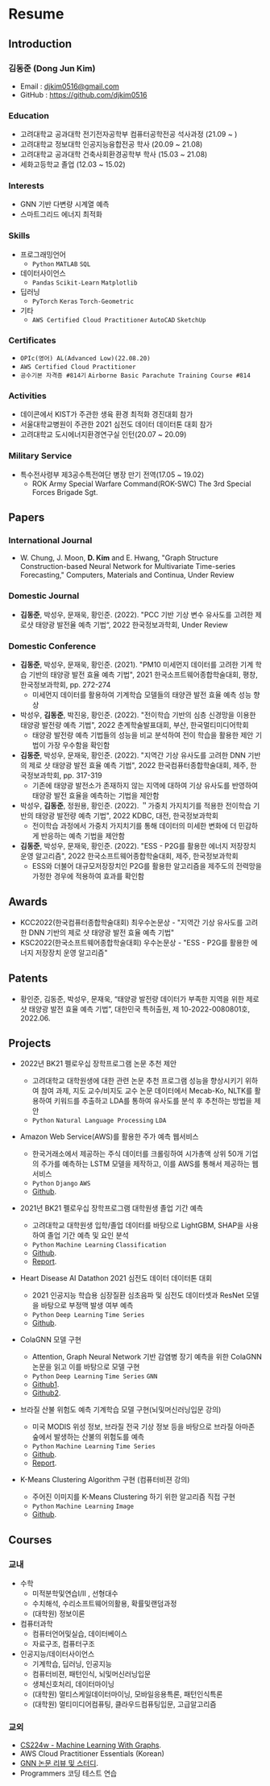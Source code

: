 # Resume

## Introduction
### **김동준 (Dong Jun Kim)**
- Email : djkim0516@gmail.com
- GitHub : https://github.com/djkim0516

### Education

- 고려대학교 공과대학 전기전자공학부 컴퓨터공학전공 석사과정 (21.09 ~ )
- 고려대학교 정보대학 인공지능융합전공 학사 (20.09 ~ 21.08)
- 고려대학교 공과대학 건축사회환경공학부 학사 (15.03 ~ 21.08)
- 세화고등학교 졸업 (12.03 ~ 15.02)

### Interests
- GNN 기반 다변량 시계열 예측
- 스마트그리드 에너지 최적화

### Skills
- 프로그래밍언어
  - `Python` `MATLAB` `SQL` 
- 데이터사이언스
  - `Pandas` `Scikit-Learn` `Matplotlib`
- 딥러닝
  - `PyTorch` `Keras` `Torch-Geometric`
- 기타
  - `AWS Certified Cloud Practitioner` `AutoCAD` `SketchUp`

### Certificates
- `OPIc(영어) AL(Advanced Low)(22.08.20)`
- `AWS Certified Cloud Practitioner`
- `공수기본 자격증 #814기` `Airborne Basic Parachute Training Course #814`

<!-- - 기타
  - `공수기본 자격증 #814` -->
### Activities
- 데이콘에서 KIST가 주관한 생육 환경 최적화 경진대회 참가
- 서울대학교병원이 주관한 2021 심전도 데이터 데이터톤 대회 참가
- 고려대학교 도시에너지환경연구실 인턴(20.07 ~ 20.09)

### Military Service
- 특수전사령부 제3공수특전여단 병장 만기 전역(17.05 ~ 19.02)
  - ROK Army Special Warfare Command(ROK-SWC) The 3rd Special Forces Brigade Sgt.

## Papers

### International Journal
- W. Chung, J. Moon, **D. Kim** and E. Hwang, "Graph Structure Construction-based Neural Network for Multivariate Time-series Forecasting," Computers, Materials and Continua, Under Review
### Domestic Journal
- **김동준**, 박성우, 문재욱, 황인준. (2022). "PCC 기반 기상 변수 유사도를 고려한 제로샷 태양광 발전율 예측 기법“, 2022 한국정보과학회, Under Review

### Domestic Conference
- **김동준**, 박성우, 문재욱, 황인준. (2021). "PM10 미세먼지 데이터를 고려한 기계 학습 기반의 태양광 발전 효율 예측 기법", 2021 한국소프트웨어종합학술대회, 평창, 한국정보과학회, pp. 272-274
    - 미세먼지 데이터를 활용하여 기계학습 모델들의 태양관 발전 효율 예측 성능 향상
- 박성우, **김동준**, 박진웅, 황인준. (2022). "전이학습 기반의 심층 신경망을 이용한 태양광 발전량 예측 기법", 2022 춘계학술발표대회, 부산, 한국멀티미디어학회
    - 태양광 발전량 예측 기법들의 성능을 비교 분석하여 전이 학습을 활용한 제안 기법이 가장 우수함을 확인함
- **김동준**, 박성우, 문재욱, 황인준. (2022). "지역간 기상 유사도를 고려한 DNN 기반의 제로 샷 태양광 발전 효율 예측 기법", 2022 한국컴퓨터종합학술대회, 제주, 한국정보과학회, pp. 317-319
    - 기존에 태양광 발전소가 존재하지 않는 지역에 대하여 기상 유사도를 반영하여 태양광 발전 효율을 예측하는 기법을 제안함
- 박성우, **김동준**, 정원용, 황인준. (2022). ＂가중치 가지치기를 적용한 전이학습 기반의 태양광 발전량 예측 기법", 2022 KDBC, 대전, 한국정보과학회
  - 전이학습 과정에서 가중치 가지치기를 통해 데이터의 미세한 변화에 더 민감하게 반응하는 예측 기법을 제안함
- **김동준**, 박성우, 문재욱, 황인준. (2022). "ESS - P2G를 활용한 에너지 저장장치 운영 알고리즘", 2022 한국소프트웨어종합학술대회, 제주, 한국정보과학회
    - ESS와 더불어 대규모저장장치인 P2G를 활용한 알고리즘을 제주도의 전력망을 가정한 경우에 적용하여 효과를 확인함
<!-- - **(심사중)** 김동준. (2022).  -->
<!-- - **(심사중)** 김동준. (2022).  -->

## Awards
- KCC2022(한국컴퓨터종합학술대회) 최우수논문상 - "지역간 기상 유사도를 고려한 DNN 기반의 제로 샷 태양광 발전 효율 예측 기법" 
- KSC2022(한국소프트웨어종합학술대회) 우수논문상 - "ESS - P2G를 활용한 에너지 저장장치 운영 알고리즘" 

## Patents
- 황인준, 김동준, 박성우, 문재욱, “태양광 발전량 데이터가 부족한 지역을 위한 제로샷 태양광 발전 효율 예측 기법”, 대한민국 특허출원, 제 10-2022-0080801호, 2022.06.

## Projects
- 2022년 BK21 펠로우십 장학프로그램 논문 추천 제안
    - 고려대학교 대학원생에 대한 관련 논문 추천 프로그램 성능을 향상시키기 위하여 참여 과제, 지도 교수/비지도 교수 논문 데이터에서 Mecab-Ko, NLTK를 활용하여 키워드를 추출하고 LDA를 통하여 유사도를 분석 후 추천하는 방법을 제안
    - `Python`  `Natural Language Processing`  `LDA`

- Amazon Web Service(AWS)를 활용한 주가 예측 웹서비스
    - 한국거래소에서 제공하는 주식 데이터를 크롤링하여 시가총액 상위 50개 기업의 주가를 예측하는 LSTM 모델을 제작하고, 이를 AWS를 통해서 제공하는 웹서비스
    - `Python`  `Django`  `AWS`
    - [Github](https://github.com/djkim0516/StockAdvisor-Webservice).

- 2021년 BK21 펠로우십 장학프로그램 대학원생 졸업 기간 예측
    - 고려대학교 대학원생 입학/졸업 데이터를 바탕으로 LightGBM, SHAP을 사용하여 졸업 기간 예측 및 요인 분석
    - `Python`  `Machine Learning`  `Classification`
    - [Github](https://github.com/djkim0516/BK21Project_GraduationPrediction).
    - [Report](https://github.com/djkim0516/BK21Project_GraduationPrediction/blob/main/%EC%B5%9C%EC%A2%85%20%EB%B3%B4%EA%B3%A0%EC%84%9C.pdf).
  
- Heart Disease AI Datathon 2021 심전도 데이터 데이터톤 대회
    - 2021 인공지능 학습용 심장질환 심초음파 및 심전도 데이터셋과 ResNet 모델을 바탕으로 부정맥 발생 여부 예측
    - `Python`  `Deep Learning`  `Time Series`
    - [Github](https://github.com/djkim0516/ECG-classification-HDAI).

- ColaGNN 모델 구현
    - Attention, Graph Neural Network 기반 감염병 장기 예측을 위한 ColaGNN 논문을 읽고 이를 바탕으로 모델 구현
    - `Python`  `Deep Learning`  `Time Series`  `GNN`
    - [Github1](https://github.com/djkim0516/COLA_GNN).
    - [Github2](https://github.com/djkim0516/Cola_GNN_review).

- 브라질 산불 위험도 예측 기계학습 모델 구현(뇌및머신러닝입문 강의)
    - 미국 MODIS 위성 정보, 브라질 전국 기상 정보 등을 바탕으로 브라질 아마존 숲에서 발생하는 산불의 위험도를 예측
    - `Python`  `Machine Learning`  `Time Series`
    - [Github](https://github.com/djkim0516/BNCS411_Final_Project).
    - [Report](https://github.com/djkim0516/BNCS411_Final_Project/blob/main/Group12_Final_Report_Forest_Fire_Prediction.pdf).
- K-Means Clustering Algorithm 구현 (컴퓨터비젼 강의)
    - 주어진 이미지를 K-Means Clustering 하기 위한 알고리즘 직접 구현
    - `Python`  `Machine Learning`  `Image`
    - [Github](https://github.com/djkim0516/K_means_Clustering).

## Courses
### 교내
- 수학
  - 미적분학및연습I/II , 선형대수
  - 수치해석, 수리소프트웨어의활용, 확률및랜덤과정
  - (대학원) 정보이론
- 컴퓨터과학
  - 컴퓨터언어및실습, 데이터베이스
  - 자료구조, 컴퓨터구조
- 인공지능/데이터사이언스
  - 기계학습, 딥러닝, 인공지능
  - 컴퓨터비젼, 패턴인식, 뇌및머신러닝입문
  - 생체신호처리, 데이터마이닝
  - (대학원) 멀티스케일데이터마이닝, 모바일응용특론, 패턴인식특론
  - (대학원) 멀티미디어컴퓨팅, 클라우드컴퓨팅입문, 고급알고리즘


### 교외
  - [CS224w - Machine Learning With Graphs](http://web.stanford.edu/class/cs224w).
  - AWS Cloud Practitioner Essentials (Korean)
  - [GNN 논문 리뷰 및 스터디](https://github.com/djkim0516?tab=repositories).
  - Programmers 코딩 테스트 연습
